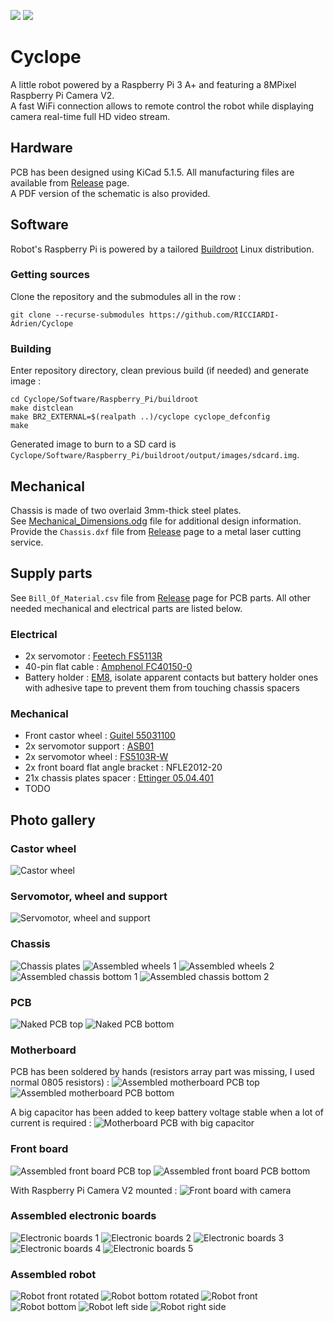 [![](https://github.com/RICCIARDI-Adrien/Cyclope/workflows/Buildroot%20build/badge.svg)](https://github.com/RICCIARDI-Adrien/Cyclope/actions)
[![](https://github.com/RICCIARDI-Adrien/Cyclope/workflows/PC%20application%20build/badge.svg)](https://github.com/RICCIARDI-Adrien/Cyclope/actions)

# Cyclope

A little robot powered by a Raspberry Pi 3 A+ and featuring a 8MPixel Raspberry Pi Camera V2.  
A fast WiFi connection allows to remote control the robot while displaying camera real-time full HD video stream.

## Hardware

PCB has been designed using KiCad 5.1.5. All manufacturing files are available from [Release](https://github.com/RICCIARDI-Adrien/Cyclope/releases) page.  
A PDF version of the schematic is also provided.

## Software

Robot's Raspberry Pi is powered by a tailored [Buildroot](https://buildroot.org) Linux distribution.

### Getting sources

Clone the repository and the submodules all in the row :
```
git clone --recurse-submodules https://github.com/RICCIARDI-Adrien/Cyclope
```

### Building

Enter repository directory, clean previous build (if needed) and generate image :
```
cd Cyclope/Software/Raspberry_Pi/buildroot
make distclean
make BR2_EXTERNAL=$(realpath ..)/cyclope cyclope_defconfig
make
```

Generated image to burn to a SD card is `Cyclope/Software/Raspberry_Pi/buildroot/output/images/sdcard.img`.

## Mechanical

Chassis is made of two overlaid 3mm-thick steel plates.  
See [Mechanical_Dimensions.odg](https://github.com/RICCIARDI-Adrien/Cyclope/blob/master/Chassis/Mechanical_Dimensions.odg) file for additional design information.  
Provide the `Chassis.dxf` file from [Release](https://github.com/RICCIARDI-Adrien/Cyclope/releases) page to a metal laser cutting service.

## Supply parts

See `Bill_Of_Material.csv` file from [Release](https://github.com/RICCIARDI-Adrien/Cyclope/releases) page for PCB parts. All other needed mechanical and electrical parts are listed below.

### Electrical

* 2x servomotor : [Feetech FS5113R](https://www.gotronic.fr/art-servomoteur-fs5113r-25841.htm)
* 40-pin flat cable : [Amphenol FC40150-0](https://fr.farnell.com/amphenol/fc40150-0/cordon-2-54mm-f-f-150mm-40voies/dp/2217617)
* Battery holder : [EM8](https://www.gotronic.fr/art-coupleur-8-piles-lr6-em8-5718.htm), isolate apparent contacts but battery holder ones with adhesive tape to prevent them from touching chassis spacers

### Mechanical

* Front castor wheel : [Guitel 55031100](https://fr.rs-online.com/web/p/roulettes-industrielles/3064300)
* 2x servomotor support : [ASB01](https://www.gotronic.fr/art-support-de-servos-asb01-11637.htm)
* 2x servomotor wheel : [FS5103R-W](https://www.gotronic.fr/art-roue-pour-servomoteur-fs5103r-25857.htm)
* 2x front board flat angle bracket : NFLE2012-20
* 21x chassis plates spacer : [Ettinger 05.04.401](https://fr.farnell.com/ettinger/05-04-401/entretoise-m4x40-vzk/dp/1466794)
* TODO

## Photo gallery

### Castor wheel

![Castor wheel](https://github.com/RICCIARDI-Adrien/Cyclope/blob/master/Resources/Pictures/Castor_Wheel.jpg)

### Servomotor, wheel and support

![Servomotor, wheel and support](https://github.com/RICCIARDI-Adrien/Cyclope/blob/master/Resources/Pictures/Servomotor_And_Parts.jpg)

### Chassis

![Chassis plates](https://github.com/RICCIARDI-Adrien/Cyclope/blob/master/Resources/Pictures/Chassis_Plates.jpg)
![Assembled wheels 1](https://github.com/RICCIARDI-Adrien/Cyclope/blob/master/Resources/Pictures/Assembled_Wheels_1.jpg)
![Assembled wheels 2](https://github.com/RICCIARDI-Adrien/Cyclope/blob/master/Resources/Pictures/Assembled_Wheels_2.jpg)
![Assembled chassis bottom 1](https://github.com/RICCIARDI-Adrien/Cyclope/blob/master/Resources/Pictures/Assembled_Chassis_Bottom_1.jpg)
![Assembled chassis bottom 2](https://github.com/RICCIARDI-Adrien/Cyclope/blob/master/Resources/Pictures/Assembled_Chassis_Bottom_2.jpg)

### PCB

![Naked PCB top](https://github.com/RICCIARDI-Adrien/Cyclope/blob/master/Resources/Pictures/Naked_PCB_Top.jpg)
![Naked PCB bottom](https://github.com/RICCIARDI-Adrien/Cyclope/blob/master/Resources/Pictures/Naked_PCB_Bottom.jpg)

### Motherboard

PCB has been soldered by hands (resistors array part was missing, I used normal 0805 resistors) :
![Assembled motherboard PCB top](https://github.com/RICCIARDI-Adrien/Cyclope/blob/master/Resources/Pictures/Assembled_Motherboard_PCB_Top.jpg)
![Assembled motherboard PCB bottom](https://github.com/RICCIARDI-Adrien/Cyclope/blob/master/Resources/Pictures/Assembled_Motherboard_PCB_Bottom.jpg)

A big capacitor has been added to keep battery voltage stable when a lot of current is required :
![Motherboard PCB with big capacitor](https://github.com/RICCIARDI-Adrien/Cyclope/blob/master/Resources/Pictures/Motherboard_PCB_With_Big_Capacitor.jpg)

### Front board

![Assembled front board PCB top](https://github.com/RICCIARDI-Adrien/Cyclope/blob/master/Resources/Pictures/Assembled_Front_Board_PCB_Top.jpg)
![Assembled front board PCB bottom](https://github.com/RICCIARDI-Adrien/Cyclope/blob/master/Resources/Pictures/Assembled_Front_Board_PCB_Bottom.jpg)

With Raspberry Pi Camera V2 mounted :
![Front board with camera](https://github.com/RICCIARDI-Adrien/Cyclope/blob/master/Resources/Pictures/Front_Board_With_Camera.jpg)

### Assembled electronic boards

![Electronic boards 1](https://github.com/RICCIARDI-Adrien/Cyclope/blob/master/Resources/Pictures/Electronic_Boards_1.jpg)
![Electronic boards 2](https://github.com/RICCIARDI-Adrien/Cyclope/blob/master/Resources/Pictures/Electronic_Boards_2.jpg)
![Electronic boards 3](https://github.com/RICCIARDI-Adrien/Cyclope/blob/master/Resources/Pictures/Electronic_Boards_3.jpg)
![Electronic boards 4](https://github.com/RICCIARDI-Adrien/Cyclope/blob/master/Resources/Pictures/Electronic_Boards_4.jpg)
![Electronic boards 5](https://github.com/RICCIARDI-Adrien/Cyclope/blob/master/Resources/Pictures/Electronic_Boards_5.jpg)

### Assembled robot

![Robot front rotated](https://github.com/RICCIARDI-Adrien/Cyclope/blob/master/Resources/Pictures/Robot_Front_Rotated.jpg)
![Robot bottom rotated](https://github.com/RICCIARDI-Adrien/Cyclope/blob/master/Resources/Pictures/Robot_Bottom_Rotated.jpg)
![Robot front](https://github.com/RICCIARDI-Adrien/Cyclope/blob/master/Resources/Pictures/Robot_Front.jpg)
![Robot bottom](https://github.com/RICCIARDI-Adrien/Cyclope/blob/master/Resources/Pictures/Robot_Bottom.jpg)
![Robot left side](https://github.com/RICCIARDI-Adrien/Cyclope/blob/master/Resources/Pictures/Robot_Left_Side.jpg)
![Robot right side](https://github.com/RICCIARDI-Adrien/Cyclope/blob/master/Resources/Pictures/Robot_Right_Side.jpg)
